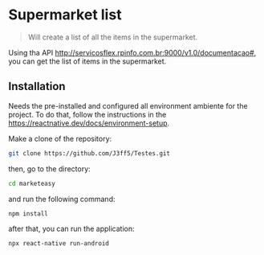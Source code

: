 # Supermarket list
> Will create a list of all the items in the supermarket.

Using tha API http://servicosflex.rpinfo.com.br:9000/v1.0/documentacao#, you can get the list of items in the supermarket.


## Installation

Needs the pre-installed and configured all environment ambiente for the project.
To do that, follow the instructions in the https://reactnative.dev/docs/environment-setup.

Make a clone of the repository:
```sh
git clone https://github.com/J3ff5/Testes.git
```
then, go to the directory:
```sh
cd marketeasy
```
and run the following command:
```sh
npm install
```
after that, you can run the application:
```sh
npx react-native run-android
```


